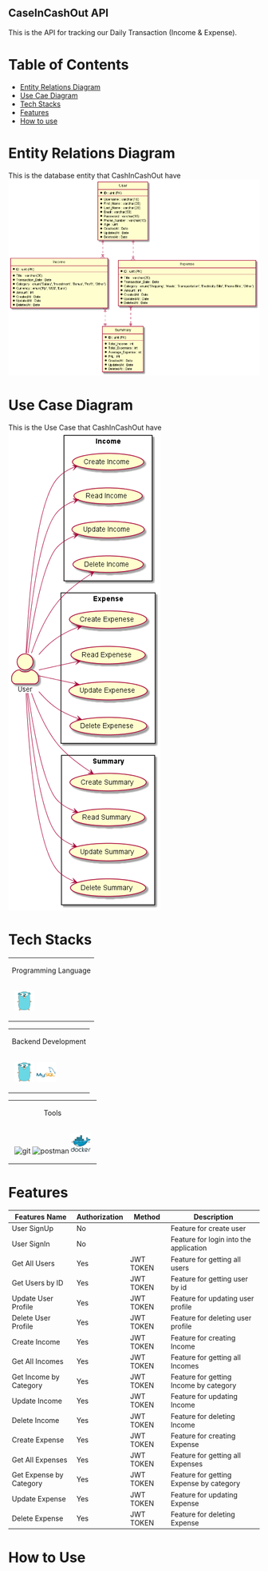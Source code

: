 ## CaseInCashOut API
This is the API for tracking our Daily Transaction (Income & Expense).

# Table of Contents
- [Entity Relations Diagram](#entity-relations-diagram)
- [Use Cae Diagram](#use-case-diagram)
- [Tech Stacks](#tech-stacks)
- [Features](#features)
- [How to use](#how-to-use)

# Entity Relations Diagram
This is the database entity that CashInCashOut have<br>
<img src="diagrams/ERD.png">
</br>

# Use Case Diagram
This is the Use Case that CashInCashOut have<br>
<img src="diagrams/Use Case.png">
</br>

# Tech Stacks

<table>
	<tr>
		<td class="border_l border_r border_t border_b selected">
			<div class="wrap">
				<div style="margin: 10px 5px, font-weight: bold;">
					<p align="center">Programming Language</p>
				</div>
			</div>
		</td>
	</tr>
	<tr>
		<td class="border_l border_r border_t border_b selected">
   			<div class="wrap">
      			<div style="margin: 10px 5px;">
       				<p align="left">
					   	<img src="https://raw.githubusercontent.com/devicons/devicon/master/icons/go/go-original.svg" alt="go" width="40" height="40"/>
       				</p>
     			</div>
    		</div>
  		</td>
	</tr>
</table>
<table>
	<tr>
		<td class="border_l border_r border_t border_b selected">
			<div class="wrap">
				<div style="margin: 10px 5px, font-weight: bold;">
					<p align="center">Backend Development</p>
				</div>
			</div>
		</td>
  	</tr>
 	<tr>
		<td class="border_l border_r border_t border_b selected">
			<div class="wrap">
				<div style="margin: 10px 5px;">
					<p align="left">
						<img src="https://raw.githubusercontent.com/devicons/devicon/master/icons/go/go-original.svg" alt="go" width="40" height="40"/>
						<img src="https://raw.githubusercontent.com/devicons/devicon/master/icons/mysql/mysql-original-wordmark.svg" alt="mysql" width="40" height="40"/>
					</p>
				</div>
			</div>
		</td>
  	</tr>
</table>
<table>
	<tr>
		<td class="border_l border_r border_t border_b selected">
			<div class="wrap">
				<div style="margin: 10px 5px, font-weight: bold;">
					<p align="center">Tools</p>
				</div>
			</div>
		</td>
	</tr>
	<tr>
		<td class="border_l border_r border_t border_b selected">
			<div class="wrap">
				<div style="margin: 10px 5px;">
					<p align="left">
						<img src="https://www.vectorlogo.zone/logos/git-scm/git-scm-icon.svg" alt="git" width="40" height="40"/>
						<img src="https://www.vectorlogo.zone/logos/getpostman/getpostman-icon.svg" alt="postman" width="40" height="40"/>
						<img src="https://raw.githubusercontent.com/devicons/devicon/master/icons/docker/docker-original-wordmark.svg" alt="docker" width="40" height="40"/>
					</p>
				</div>
			</div>
		</td>
	</tr>
</table>

# Features

|Features Name                         | Authorization   | Method    | Description                                    |
|--------------------------------------|-----------------|-----------|------------------------------------------------|
| User SignUp                          | No              |           | Feature for create user                        |
| User SignIn                          | No              |           | Feature for login into the application         |
| Get All Users                        | Yes             | JWT TOKEN | Feature for getting all users                  |
| Get Users by ID	     			   | Yes             | JWT TOKEN | Feature for getting user by id                 |
| Update User Profile                  | Yes             | JWT TOKEN | Feature for updating user profile              |
| Delete User Profile                  | Yes             | JWT TOKEN | Feature for deleting user profile              |
| Create Income         			   | Yes             | JWT TOKEN | Feature for creating Income                    |
| Get All Incomes                      | Yes             | JWT TOKEN | Feature for getting all Incomes                |
| Get Income by Category  			   | Yes             | JWT TOKEN | Feature for getting Income by category         |
| Update Income        			       | Yes             | JWT TOKEN | Feature for updating Income                    |
| Delete Income          			   | Yes             | JWT TOKEN | Feature for deleting Income                    |
| Create Expense         			   | Yes             | JWT TOKEN | Feature for creating Expense                   |
| Get All Expenses                     | Yes             | JWT TOKEN | Feature for getting all Expenses               |
| Get Expense by Category  			   | Yes             | JWT TOKEN | Feature for getting Expense by category        |
| Update Expense        		       | Yes             | JWT TOKEN | Feature for updating Expense                   |
| Delete Expense          			   | Yes             | JWT TOKEN | Feature for deleting Expense                   |

# How to Use